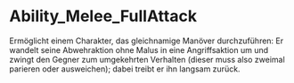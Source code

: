 # Ability_Melee_FullAttack

Ermöglicht einem Charakter, das gleichnamige Manöver durchzuführen: Er wandelt seine Abwehraktion ohne Malus in eine Angriffsaktion um und zwingt den Gegner zum umgekehrten Verhalten (dieser muss also zweimal parieren oder ausweichen); dabei treibt er ihn langsam zurück.
